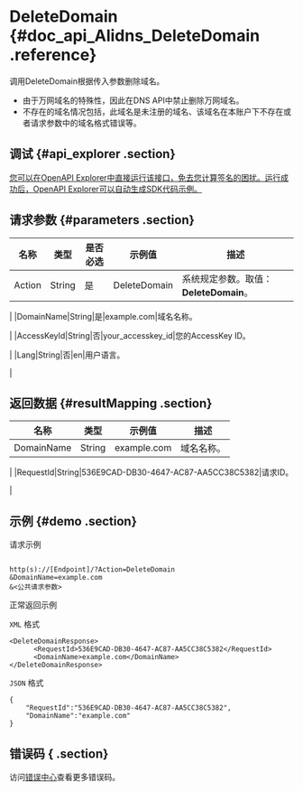 # DeleteDomain {#doc_api_Alidns_DeleteDomain .reference}

调用DeleteDomain根据传入参数删除域名。

-   由于万网域名的特殊性，因此在DNS API中禁止删除万网域名。
-   不存在的域名情况包括，此域名是未注册的域名、该域名在本账户下不存在或者请求参数中的域名格式错误等。

## 调试 {#api_explorer .section}

[您可以在OpenAPI Explorer中直接运行该接口，免去您计算签名的困扰。运行成功后，OpenAPI Explorer可以自动生成SDK代码示例。](https://api.aliyun.com/#product=Alidns&api=DeleteDomain&type=RPC&version=2015-01-09)

## 请求参数 {#parameters .section}

|名称|类型|是否必选|示例值|描述|
|--|--|----|---|--|
|Action|String|是|DeleteDomain|系统规定参数。取值：**DeleteDomain**。

 |
|DomainName|String|是|example.com|域名名称。

 |
|AccessKeyId|String|否|your\_accesskey\_id|您的AccessKey ID。

 |
|Lang|String|否|en|用户语言。

 |

## 返回数据 {#resultMapping .section}

|名称|类型|示例值|描述|
|--|--|---|--|
|DomainName|String|example.com|域名名称。

 |
|RequestId|String|536E9CAD-DB30-4647-AC87-AA5CC38C5382|请求ID。

 |

## 示例 {#demo .section}

请求示例

``` {#request_demo}

http(s)://[Endpoint]/?Action=DeleteDomain
&DomainName=example.com
&<公共请求参数>

```

正常返回示例

`XML` 格式

``` {#xml_return_success_demo}
<DeleteDomainResponse>
      <RequestId>536E9CAD-DB30-4647-AC87-AA5CC38C5382</RequestId>
      <DomainName>example.com</DomainName>
</DeleteDomainResponse>
```

`JSON` 格式

``` {#json_return_success_demo}
{
	"RequestId":"536E9CAD-DB30-4647-AC87-AA5CC38C5382",
	"DomainName":"example.com"
}
```

## 错误码 { .section}

访问[错误中心](https://error-center.aliyun.com/status/product/Alidns)查看更多错误码。

